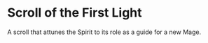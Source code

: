 # Scroll of the First Light

A scroll that attunes the Spirit to its role as a guide for a new Mage.
